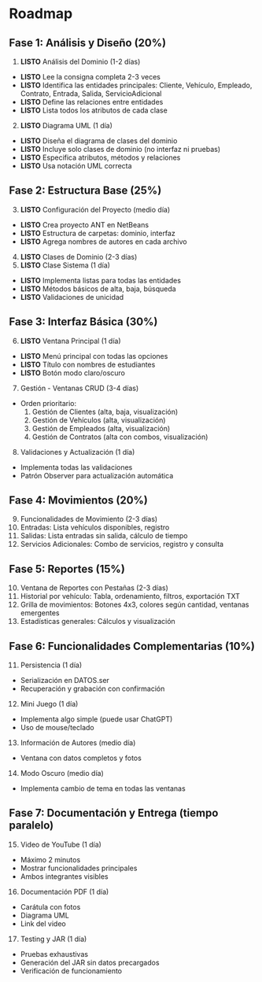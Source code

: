 # Roadmap

## Fase 1: Análisis y Diseño (20%)
1. **LISTO** Análisis del Dominio (1-2 días)
  - **LISTO** Lee la consigna completa 2-3 veces
  - **LISTO** Identifica las entidades principales: Cliente, Vehículo, Empleado, Contrato, Entrada, Salida, ServicioAdicional
  - **LISTO** Define las relaciones entre entidades
  - **LISTO** Lista todos los atributos de cada clase
2. **LISTO** Diagrama UML (1 día)
  - **LISTO** Diseña el diagrama de clases del dominio
  - **LISTO** Incluye solo clases de dominio (no interfaz ni pruebas)
  - **LISTO** Especifica atributos, métodos y relaciones
  - **LISTO** Usa notación UML correcta

## Fase 2: Estructura Base (25%)
3. **LISTO** Configuración del Proyecto (medio día)
  - **LISTO** Crea proyecto ANT en NetBeans
  - **LISTO** Estructura de carpetas: dominio, interfaz
  - **LISTO** Agrega nombres de autores en cada archivo
4. **LISTO** Clases de Dominio (2-3 días)
5. **LISTO** Clase Sistema (1 día)
  - **LISTO** Implementa listas para todas las entidades
  - **LISTO** Métodos básicos de alta, baja, búsqueda
  - **LISTO** Validaciones de unicidad

## Fase 3: Interfaz Básica (30%)
6. **LISTO** Ventana Principal (1 día)
  - **LISTO** Menú principal con todas las opciones
  - **LISTO** Título con nombres de estudiantes
  - **LISTO** Botón modo claro/oscuro
7. Gestión - Ventanas CRUD (3-4 días)
  - Orden prioritario:
    1. Gestión de Clientes (alta, baja, visualización)
    2. Gestión de Vehículos (alta, visualización)
    3. Gestión de Empleados (alta, visualización)
    4. Gestión de Contratos (alta con combos, visualización)
8. Validaciones y Actualización (1 día)
  - Implementa todas las validaciones
  - Patrón Observer para actualización automática

## Fase 4: Movimientos (20%)
9. Funcionalidades de Movimiento (2-3 días)
  1. Entradas: Lista vehículos disponibles, registro
  2. Salidas: Lista entradas sin salida, cálculo de tiempo
  3. Servicios Adicionales: Combo de servicios, registro y consulta

## Fase 5: Reportes (15%)
10. Ventana de Reportes con Pestañas (2-3 días)
  1. Historial por vehículo: Tabla, ordenamiento, filtros, exportación TXT
  2. Grilla de movimientos: Botones 4x3, colores según cantidad, ventanas emergentes
  3. Estadísticas generales: Cálculos y visualización

## Fase 6: Funcionalidades Complementarias (10%)
11. Persistencia (1 día)
  - Serialización en DATOS.ser
  - Recuperación y grabación con confirmación
12. Mini Juego (1 día)
  - Implementa algo simple (puede usar ChatGPT)
  - Uso de mouse/teclado
13. Información de Autores (medio día)
  - Ventana con datos completos y fotos
14. Modo Oscuro (medio día)
  - Implementa cambio de tema en todas las ventanas

## Fase 7: Documentación y Entrega (tiempo paralelo)
15. Video de YouTube (1 día)
  - Máximo 2 minutos
  - Mostrar funcionalidades principales
  - Ambos integrantes visibles
16. Documentación PDF (1 día)
  - Carátula con fotos
  - Diagrama UML
  - Link del video
17. Testing y JAR (1 día)
  - Pruebas exhaustivas
  - Generación del JAR sin datos precargados
  - Verificación de funcionamiento

